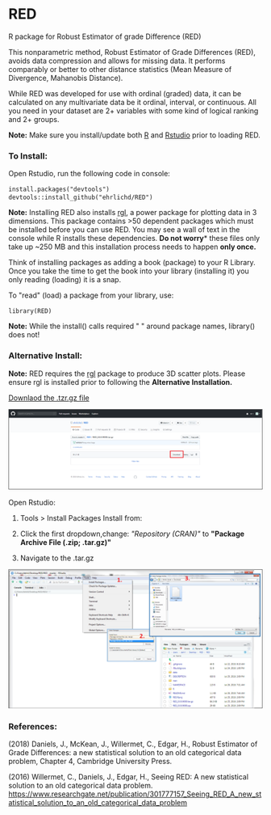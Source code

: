 # RED
R package for Robust Estimator of grade Difference (RED)

This nonparametric method, Robust Estimator of Grade Differences (RED), avoids data compression and allows for missing data. It performs comparably or better to other distance statistics (Mean Measure of Divergence, Mahanobis Distance).

While RED was developed for use with ordinal (graded) data, it can be calculated on any multivariate data be it ordinal, interval, or continuous. All you need in your dataset are 2+ variables with some kind of logical ranking and 2+ groups.

**Note:** Make sure you install/update both [R](https://cran.r-project.org/) and [Rstudio](https://www.rstudio.com/products/rstudio/download/#download) prior to loading RED.

### To Install:
Open Rstudio, run the following code in console:

```{R}
install.packages("devtools")
devtools::install_github("ehrlichd/RED")
```

**Note:** Installing RED also installs [rgl](https://CRAN.R-project.org/package=rgl), a power package for plotting data in 3 dimensions. This package contains >50 dependent packages which must be installed before you can use RED.  You may see a wall of text in the console while R installs these dependencies. **Do not worry*** these files only take up ~250 MB and this installation process needs to happen **only once.**


Think of installing packages as adding a book (package) to your R Library. Once you take the time to get the book into your library (installing it) you only reading (loading) it is a snap.


To "read" (load) a package from your library, use:
```{R}
library(RED)
```
**Note:** While the install() calls required " " around package names, library() does not!


### Alternative Install: 

**Note:** RED requires the [rgl](https://CRAN.R-project.org/package=rgl) package to produce 3D scatter plots. Please ensure rgl is installed prior to following the **Alternative Installation.** 

[Downlaod the .tzr.gz file](RED_0.0.0.9000.tar.gz)

![](https://github.com/ehrlichd/RED/blob/master/images/gitDL.png)

Open Rstudio: 
1. Tools > Install Packages Install from:
2. Click the first dropdown,change: 
    *"Repository (CRAN)"* to **"Package Archive File (.zip; .tar.gz)"**
    
3. Navigate to the .tar.gz

![](https://github.com/ehrlichd/RED/blob/master/images/Rinstall.png)
### References:

(2018) Daniels, J., McKean, J., Willermet, C., Edgar, H., Robust Estimator of Grade Differences: a new statistical solution to an old categorical data problem, Chapter 4, Cambridge University Press.

(2016) Willermet, C., Daniels, J., Edgar, H., Seeing RED: A new statistical solution to an old categorical data problem. 
https://www.researchgate.net/publication/301777157_Seeing_RED_A_new_statistical_solution_to_an_old_categorical_data_problem

